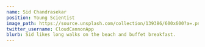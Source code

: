 ```yaml
---
name: Sid Chandrasekar
position: Young Scientist
image_path: https://source.unsplash.com/collection/139386/600x600?a=.png
twitter_username: CloudCannonApp
blurb: Sid likes long walks on the beach and buffet breakfast.
---
```

